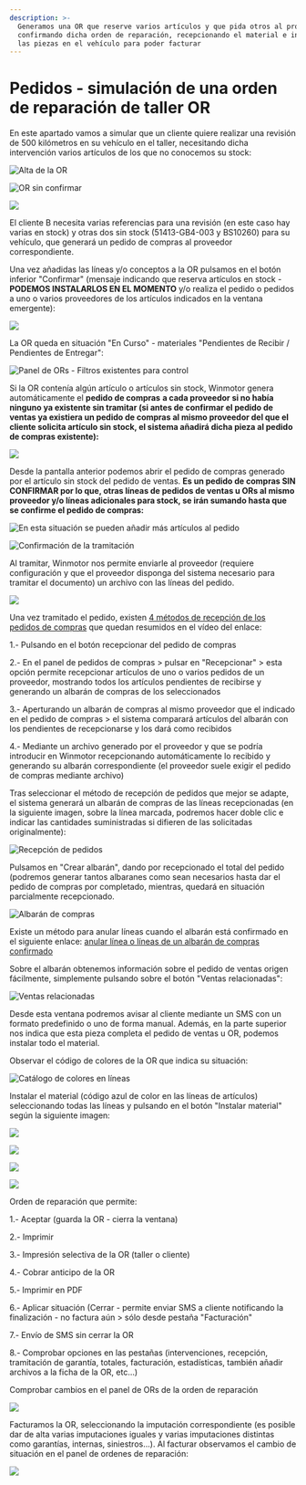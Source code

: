 ```yaml
---
description: >-
  Generamos una OR que reserve varios artículos y que pida otros al proveedor,
  confirmando dicha orden de reparación, recepcionando el material e instalando
  las piezas en el vehículo para poder facturar
---
```


# Pedidos - simulación de una orden de reparación de taller OR

En este apartado vamos a simular que un cliente quiere realizar una revisión de 500 kilómetros en su vehículo en el taller, necesitando dicha intervención varios artículos de los que no conocemos su stock:

![Alta de la OR](<../.gitbook/assets/image (387).png>)

![OR sin confirmar](<../.gitbook/assets/image (389).png>)

![](<../.gitbook/assets/image (388).png>)

El cliente B necesita varias referencias para una revisión (en este caso hay varias en stock) y otras dos sin stock (51413-GB4-003 y BS10260) para su vehículo, que generará un pedido de compras al proveedor correspondiente.

Una vez añadidas las líneas y/o conceptos a la OR pulsamos en el botón inferior "Confirmar" (mensaje indicando que reserva artículos en stock - **PODEMOS INSTALARLOS EN EL MOMENTO** y/o realiza el pedido o pedidos a uno o varios proveedores de los artículos indicados en la ventana emergente):

![](<../.gitbook/assets/image (390).png>)

La OR queda en situación "En Curso" - materiales "Pendientes de Recibir / Pendientes de Entregar":

![Panel de ORs - Filtros existentes para control](<../.gitbook/assets/image (392).png>)

Si la OR contenía algún artículo o artículos sin stock, Winmotor genera automáticamente el **pedido de compras** **a cada proveedor si no había ninguno ya existente sin tramitar (si antes de confirmar el pedido de ventas ya existiera un pedido de compras al mismo proveedor del que el cliente solicita artículo sin stock, el sistema añadirá dicha pieza al pedido de compras existente):**

![](<../.gitbook/assets/image (391).png>)

Desde la pantalla anterior podemos abrir el pedido de compras generado por el artículo sin stock del pedido de ventas. **Es un pedido de compras SIN CONFIRMAR por lo que, otras líneas de pedidos de ventas u ORs al mismo proveedor y/o líneas adicionales para stock, se irán sumando hasta que se confirme el pedido de compras:**

![En esta situación se pueden añadir más artículos al pedido](<../.gitbook/assets/image (377).png>)

![Confirmación de la tramitación](<../.gitbook/assets/image (378).png>)

Al tramitar, Winmotor nos permite enviarle al proveedor (requiere configuración y que el proveedor disponga del sistema necesario para tramitar el documento) un archivo con las líneas del pedido.

![](<../.gitbook/assets/image (379).png>)

Una vez tramitado el pedido, existen [4 métodos de recepción de los pedidos de compras](../videos/metodos-de-recepcion-de-pedidos.md) que quedan resumidos en el vídeo del enlace:

1.- Pulsando en el botón recepcionar del pedido de compras

2.- En el panel de pedidos de compras > pulsar en "Recepcionar" > esta opción permite recepcionar artículos de uno o varios pedidos de un proveedor, mostrando todos los artículos pendientes de recibirse y generando un albarán de compras de los seleccionados

3.- Aperturando un albarán de compras al mismo proveedor que el indicado en el pedido de compras > el sistema comparará artículos del albarán con los pendientes de recepcionarse y los dará como recibidos

4.- Mediante un archivo generado por el proveedor y que se podría introducir en Winmotor recepcionando automáticamente lo recibido y generando su albarán correspondiente (el proveedor suele exigir el pedido de compras mediante archivo)

Tras seleccionar el método de recepción de pedidos que mejor se adapte, el sistema generará un albarán de compras de las líneas recepcionadas (en la siguiente imagen, sobre la línea marcada, podremos hacer doble clic e indicar las cantidades suministradas si difieren de las solicitadas originalmente):

![Recepción de pedidos](<../.gitbook/assets/image (393).png>)

Pulsamos en "Crear albarán", dando por recepcionado el total del pedido (podremos generar tantos albaranes como sean necesarios hasta dar el pedido de compras por completado, mientras, quedará en situación parcialmente recepcionado.

![Albarán de compras](<../.gitbook/assets/image (394).png>)

Existe un método para anular líneas cuando el albarán está confirmado en el siguiente enlace: [anular línea o líneas de un albarán de compras confirmado](albaranes/anular-una-linea-en-albaran-de-compras-confirmado.md)

Sobre el albarán obtenemos información sobre el pedido de ventas origen fácilmente, simplemente pulsando sobre el botón "Ventas relacionadas":

![Ventas relacionadas](<../.gitbook/assets/image (395).png>)

Desde esta ventana podremos avisar al cliente mediante un SMS con un formato predefinido o uno de forma manual. Además, en la parte superior nos indica que esta pieza completa el pedido de ventas u OR, podemos instalar todo el material.

Observar el código de colores de la OR que indica su situación:

![Catálogo de colores en líneas](<../.gitbook/assets/image (396).png>)

Instalar el material (código azul de color en las líneas de artículos) seleccionando todas las líneas y pulsando en el botón "Instalar material" según la siguiente imagen:

![](<../.gitbook/assets/image (398).png>)

![](<../.gitbook/assets/image (399).png>)

![](<../.gitbook/assets/image (400).png>)

![](<../.gitbook/assets/image (401).png>)

Orden de reparación que permite:

1.- Aceptar (guarda la OR - cierra la ventana)

2.- Imprimir

3.- Impresión selectiva de la OR (taller o cliente)

4.- Cobrar anticipo de la OR

5.- Imprimir en PDF

6.- Aplicar situación (Cerrar - permite enviar SMS a cliente notificando la finalización - no factura aún > sólo desde pestaña "Facturación"

7.- Envío de SMS sin cerrar la OR

8.- Comprobar opciones en las pestañas (intervenciones, recepción, tramitación de garantía, totales, facturación, estadísticas, también añadir archivos a la ficha de la OR, etc...)

Comprobar cambios en el panel de ORs de la orden de reparación

![](<../.gitbook/assets/image (402).png>)

Facturamos la OR, seleccionando la imputación correspondiente (es posible dar de alta varias imputaciones iguales y varias imputaciones distintas como garantías, internas, siniestros...). Al facturar observamos el cambio de situación en el panel de ordenes de reparación:

![](<../.gitbook/assets/image (403).png>)

